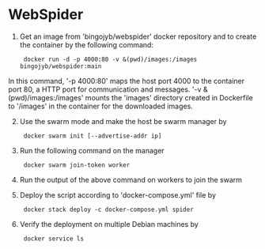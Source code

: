 # WebSpider

1. Get an image from 'bingojyb/webspider' docker repository and to create the container by the following command:

        docker run -d -p 4000:80 -v &(pwd)/images:/images bingojyb/webspider:main

In this command, '-p 4000:80' maps the host port 4000 to the container port 80, a HTTP port for communication and messages. '-v
&(pwd)/images:/images' mounts the 'images' directory created in Dockerfile to '/images' in the container for the downloaded
images.

2. Use the swarm mode and make the host be swarm manager by

        docker swarm init [--advertise-addr ip]
  
3. Run the following command on the manager

        docker swarm join-token worker
  
4. Run the output of the above command on workers to join the swarm

5. Deploy the script according to 'docker-compose.yml' file by

        docker stack deploy -c docker-compose.yml spider
  
6. Verify the deployment on multiple Debian machines by

        docker service ls
  
  
